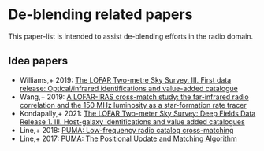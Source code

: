 # De-blending related papers
This paper-list is intended to assist de-blending efforts in the radio domain.

## Idea papers
* Williams,+ 2019: [The LOFAR Two-metre Sky Survey. III. First data release: Optical/infrared identifications and value-added catalogue](https://ui.adsabs.harvard.edu/abs/2019A&A...622A...2W)
* Wang,+ 2019: [A LOFAR-IRAS cross-match study: the far-infrared radio correlation and the 150 MHz luminosity as a star-formation rate tracer](https://ui.adsabs.harvard.edu/abs/2019A&A...631A.109W)
* Kondapally,+ 2021: [The LOFAR Two-meter Sky Survey: Deep Fields Data Release 1. III. Host-galaxy identifications and value added catalogues](https://ui.adsabs.harvard.edu/abs/2021A&A...648A...3K)
* Line,+ 2018: [PUMA: Low-frequency radio catalog cross-matching](https://ui.adsabs.harvard.edu/abs/2018ascl.soft07022L)
* Line,+ 2017: [PUMA: The Positional Update and Matching Algorithm](https://ui.adsabs.harvard.edu/abs/2017PASA...34....3L)
